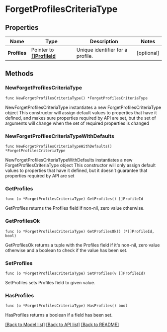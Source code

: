 # ForgetProfilesCriteriaType

## Properties

Name | Type | Description | Notes
------------ | ------------- | ------------- | -------------
**Profiles** | Pointer to [**[]ProfileId**](ProfileId.md) | Unique identifier for a profile. | [optional] 

## Methods

### NewForgetProfilesCriteriaType

`func NewForgetProfilesCriteriaType() *ForgetProfilesCriteriaType`

NewForgetProfilesCriteriaType instantiates a new ForgetProfilesCriteriaType object
This constructor will assign default values to properties that have it defined,
and makes sure properties required by API are set, but the set of arguments
will change when the set of required properties is changed

### NewForgetProfilesCriteriaTypeWithDefaults

`func NewForgetProfilesCriteriaTypeWithDefaults() *ForgetProfilesCriteriaType`

NewForgetProfilesCriteriaTypeWithDefaults instantiates a new ForgetProfilesCriteriaType object
This constructor will only assign default values to properties that have it defined,
but it doesn't guarantee that properties required by API are set

### GetProfiles

`func (o *ForgetProfilesCriteriaType) GetProfiles() []ProfileId`

GetProfiles returns the Profiles field if non-nil, zero value otherwise.

### GetProfilesOk

`func (o *ForgetProfilesCriteriaType) GetProfilesOk() (*[]ProfileId, bool)`

GetProfilesOk returns a tuple with the Profiles field if it's non-nil, zero value otherwise
and a boolean to check if the value has been set.

### SetProfiles

`func (o *ForgetProfilesCriteriaType) SetProfiles(v []ProfileId)`

SetProfiles sets Profiles field to given value.

### HasProfiles

`func (o *ForgetProfilesCriteriaType) HasProfiles() bool`

HasProfiles returns a boolean if a field has been set.


[[Back to Model list]](../README.md#documentation-for-models) [[Back to API list]](../README.md#documentation-for-api-endpoints) [[Back to README]](../README.md)


